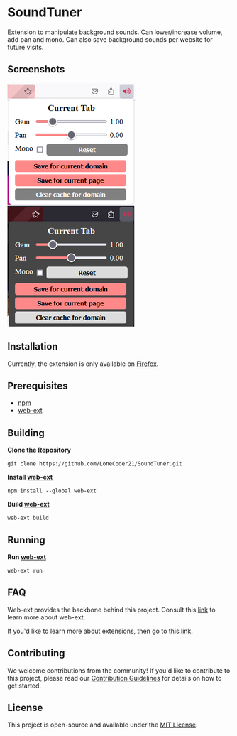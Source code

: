 # SoundTuner

Extension to manipulate background sounds. Can lower/increase volume, add pan and mono. Can also save background sounds per website for future visits.

## Screenshots

![Light](screenshot.png)
![Dark](screenshot-dark.png)

## Installation

Currently, the extension is only available on [Firefox](https://addons.mozilla.org/en-US/firefox/addon/soundtuner/).

## Prerequisites

-   [npm](https://www.npmjs.com)
-   [web-ext](https://github.com/mozilla/web-ext)

## Building

**Clone the Repository**

    git clone https://github.com/LoneCoder21/SoundTuner.git

**Install [web-ext](https://github.com/mozilla/web-ext)**

    npm install --global web-ext

**Build [web-ext](https://github.com/mozilla/web-ext)**

    web-ext build

## Running

**Run [web-ext](https://github.com/mozilla/web-ext)**

    web-ext run

## FAQ

Web-ext provides the backbone behind this project. Consult this [link](https://extensionworkshop.com/documentation/develop/getting-started-with-web-ext/) to learn more about web-ext.

If you'd like to learn more about extensions, then go to this [link](https://developer.mozilla.org/en-US/docs/Mozilla/Add-ons/WebExtensions).

## Contributing

We welcome contributions from the community! If you'd like to contribute to this project, please read our [Contribution Guidelines](CONTRIBUTING.md) for details on how to get started.

## License

This project is open-source and available under the [MIT License](LICENSE).
